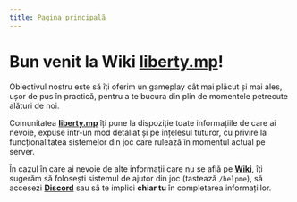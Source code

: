 ```yaml
---
title: Pagina principală
---
```


# Bun venit la Wiki [**liberty.mp**](liberty.mp)!

Obiectivul nostru este să îți oferim un gameplay cât mai plăcut și mai ales, ușor de pus în practică, pentru a te bucura din plin de momentele petrecute alături de noi.

Comunitatea [**liberty.mp**](https://liberty.mp) îți pune la dispoziție toate informațiile de care ai nevoie, expuse într-un mod detaliat și pe înțelesul tuturor, cu privire la funcționalitatea sistemelor din joc care rulează în momentul actual pe server.

În cazul în care ai nevoie de alte informații care nu se află pe [**Wiki**](https://wiki.liberty.mp), îți sugerăm să folosești sistemul de ajutor din joc (tastează `/helpme`), să accesezi [**Discord**](https://liberty.mp/discord) sau să te implici **chiar tu** în completarea informațiilor.

<Contributors description="Contribuitori:" />

